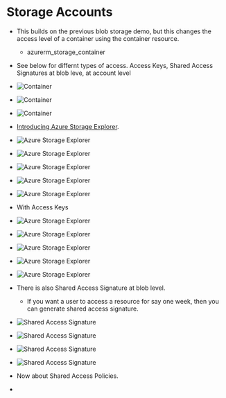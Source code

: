 # Storage Accounts

- This builds on the previous blob storage demo, but this changes the access level of a container using the container resource.
  - azurerm_storage_container

- See below for differnt types of access. Access Keys, Shared Access Signatures at blob leve, at account level 

- ![Container](./images/3ContainersAccess1.jpg)

- ![Container](./images/3ContainersAccess2.jpg)

- ![Container](./images/3ContainersAccess3.jpg)

- [Introducing Azure Storage Explorer](https://azure.microsoft.com/en-us/products/storage/storage-explorer/).

- ![Azure Storage Explorer](./images/4MsAzureStorageExplorer1.jpg)

- ![Azure Storage Explorer](./images/4MsAzureStorageExplorer2.jpg)

- ![Azure Storage Explorer](./images/4MsAzureStorageExplorer3.jpg)

- ![Azure Storage Explorer](./images/4MsAzureStorageExplorer4.jpg)

- ![Azure Storage Explorer](./images/4MsAzureStorageExplorer5.jpg)

- With Access Keys

- ![Azure Storage Explorer](./images/5MsAzureStorageExplorerAccessWithKeys1.jpg)

- ![Azure Storage Explorer](./images/5MsAzureStorageExplorerAccessWithKeys2.jpg)

- ![Azure Storage Explorer](./images/5MsAzureStorageExplorerAccessWithKeys3.jpg)

- ![Azure Storage Explorer](./images/5MsAzureStorageExplorerAccessWithKeys4.jpg)

- ![Azure Storage Explorer](./images/5MsAzureStorageExplorerAccessWithKeys5.jpg)

- There is also Shared Access Signature at blob level.
  - If you want a user to access a resource for say one week, then you can generate shared access signature.
  
- ![Shared Access Signature](./images/6SharedAccessSignature1.jpg)

- ![Shared Access Signature](./images/6SharedAccessSignature2.jpg)

- ![Shared Access Signature](./images/7SAS1.jpg)

- ![Shared Access Signature](./images/7SAS2.jpg)

- Now about Shared Access Policies.

- 

